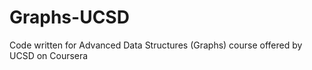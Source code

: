 # Graphs-UCSD
Code written for Advanced Data Structures (Graphs) course offered by UCSD on Coursera
